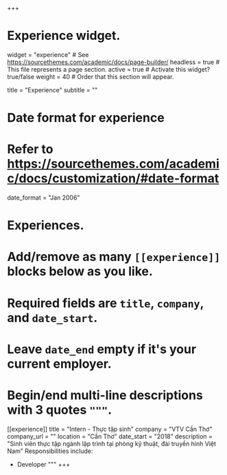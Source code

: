 +++
# Experience widget.
widget = "experience"  # See https://sourcethemes.com/academic/docs/page-builder/
headless = true  # This file represents a page section.
active = true  # Activate this widget? true/false
weight = 40  # Order that this section will appear.

title = "Experience"
subtitle = ""

# Date format for experience
#   Refer to https://sourcethemes.com/academic/docs/customization/#date-format
date_format = "Jan 2006"

# Experiences.
#   Add/remove as many `[[experience]]` blocks below as you like.
#   Required fields are `title`, `company`, and `date_start`.
#   Leave `date_end` empty if it's your current employer.
#   Begin/end multi-line descriptions with 3 quotes `"""`.
[[experience]]
  title = "Intern - Thực tập sinh"
  company = "VTV Cần Thơ"
  company_url = ""
  location = "Cần Thơ"
  date_start = "2018"
  description = "Sinh viên thực tập ngành lập trình tại phòng kỹ thuật, đài truyền hình Việt Nam"
  Responsibilities include:
  
  * Developer
  """
+++
